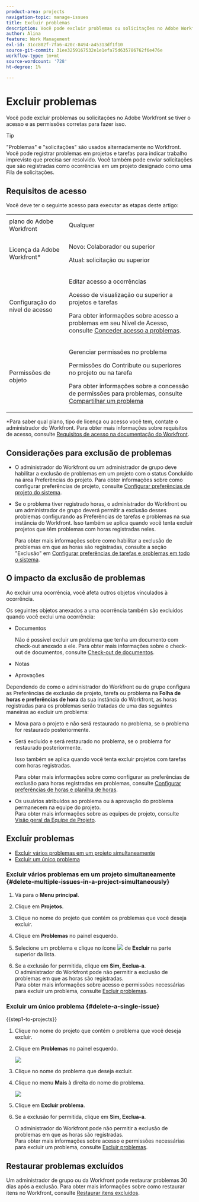 ```yaml
---
product-area: projects
navigation-topic: manage-issues
title: Excluir problemas
description: Você pode excluir problemas ou solicitações no Adobe Workfront se tiver o acesso e as permissões corretas para fazer isso.
author: Alina
feature: Work Management
exl-id: 31cc802f-7fa6-420c-8494-a45313df1f10
source-git-commit: 31ee3259167532e1e1efa75d635786762f6e476e
workflow-type: tm+mt
source-wordcount: '728'
ht-degree: 1%

---
```


# Excluir problemas

<!--Audited: 01/2024-->

Você pode excluir problemas ou solicitações no Adobe Workfront se tiver o acesso e as permissões corretas para fazer isso.

>[!TIP]
>
>&quot;Problemas&quot; e &quot;solicitações&quot; são usados alternadamente no Workfront. Você pode registrar problemas em projetos e tarefas para indicar trabalho imprevisto que precisa ser resolvido. Você também pode enviar solicitações que são registradas como ocorrências em um projeto designado como uma Fila de solicitações.

## Requisitos de acesso

Você deve ter o seguinte acesso para executar as etapas deste artigo:

<table style="table-layout:auto"> 
 <col> 
 <col> 
 <tbody> 
  <tr> 
   <td role="rowheader">plano do Adobe Workfront</td> 
   <td> <p>Qualquer</p> </td> 
  </tr> 
  <tr> 
   <td role="rowheader">Licença da Adobe Workfront*</td> 
   <td> <p>Novo: Colaborador ou superior</p>
   <p>Atual: solicitação ou superior</p>
 </td> 
  </tr> 
  <tr> 
   <td role="rowheader">Configuração do nível de acesso</td> 
   <td> <p>Editar acesso a ocorrências</p> <p>Acesso de visualização ou superior a projetos e tarefas</p>  <p>Para obter informações sobre acesso a problemas em seu Nível de Acesso, consulte <a href="../../../administration-and-setup/add-users/configure-and-grant-access/grant-access-issues.md" class="MCXref xref">Conceder acesso a problemas</a>.  </p> </td> 
  </tr> 
  <tr> 
   <td role="rowheader">Permissões de objeto</td> 
   <td> <p>Gerenciar permissões no problema</p> <p>Permissões do Contribute ou superiores no projeto ou na tarefa</p> <p> Para obter informações sobre a concessão de permissões para problemas, consulte <a href="../../../workfront-basics/grant-and-request-access-to-objects/share-an-issue.md" class="MCXref xref">Compartilhar um problema </a></p> </td> 
  </tr> 
 </tbody> 
</table>

&#42;Para saber qual plano, tipo de licença ou acesso você tem, contate o administrador do Workfront. Para obter mais informações sobre requisitos de acesso, consulte [Requisitos de acesso na documentação do Workfront](/help/quicksilver/administration-and-setup/add-users/access-levels-and-object-permissions/access-level-requirements-in-documentation.md).

## Considerações para exclusão de problemas

* O administrador do Workfront ou um administrador de grupo deve habilitar a exclusão de problemas em um projeto com o status Concluído na área Preferências do projeto. Para obter informações sobre como configurar preferências de projeto, consulte [Configurar preferências de projeto do sistema](../../../administration-and-setup/set-up-workfront/configure-system-defaults/set-project-preferences.md).

* Se o problema tiver registrado horas, o administrador do Workfront ou um administrador de grupo deverá permitir a exclusão desses problemas configurando as Preferências de tarefas e problemas na sua instância do Workfront. Isso também se aplica quando você tenta excluir projetos que têm problemas com horas registradas neles.

  <!--
  <MadCap:conditionalText data-mc-conditions="QuicksilverOrClassic.Draft mode">
  <span data-mc-conditions="QuicksilverOrClassic.Quicksilver">(this is not possible in classic)</span>
  </MadCap:conditionalText>
  -->

  Para obter mais informações sobre como habilitar a exclusão de problemas em que as horas são registradas, consulte a seção &quot;Exclusão&quot; em [Configurar preferências de tarefas e problemas em todo o sistema](../../../administration-and-setup/set-up-workfront/configure-system-defaults/set-task-issue-preferences.md).

## O impacto da exclusão de problemas

Ao excluir uma ocorrência, você afeta outros objetos vinculados à ocorrência.

Os seguintes objetos anexados a uma ocorrência também são excluídos quando você exclui uma ocorrência:

* Documentos

  Não é possível excluir um problema que tenha um documento com check-out anexado a ele. Para obter mais informações sobre o check-out de documentos, consulte [Check-out de documentos](../../../documents/managing-documents/check-out-documents.md).

* Notas
* Aprovações

Dependendo de como o administrador do Workfront ou do grupo configura as Preferências de exclusão de projeto, tarefa ou problema na **Folha de horas e preferências de hora** da sua instância do Workfront, as horas registradas para os problemas serão tratadas de uma das seguintes maneiras ao excluir um problema:

* Mova para o projeto e não será restaurado no problema, se o problema for restaurado posteriormente.
* Será excluído e será restaurado no problema, se o problema for restaurado posteriormente.

  Isso também se aplica quando você tenta excluir projetos com tarefas com horas registradas.

  <!--
  <MadCap:conditionalText data-mc-conditions="QuicksilverOrClassic.Draft mode">
  <span data-mc-conditions="QuicksilverOrClassic.Quicksilver">(this is not possible in classic)</span>
  </MadCap:conditionalText>
  -->

  Para obter mais informações sobre como configurar as preferências de exclusão para horas registradas em problemas, consulte [Configurar preferências de horas e planilha de horas](../../../administration-and-setup/set-up-workfront/configure-timesheets-schedules/timesheet-and-hour-preferences.md).

* Os usuários atribuídos ao problema ou à aprovação do problema permanecem na equipe do projeto.\
  Para obter mais informações sobre as equipes de projeto, consulte [Visão geral da Equipe de Projeto](../../../manage-work/projects/planning-a-project/project-team-overview.md).

## Excluir problemas

* [Excluir vários problemas em um projeto simultaneamente](#delete-multiple-issues-in-a-project-simultaneously)
* [Excluir um único problema](#delete-a-single-issue)

### Excluir vários problemas em um projeto simultaneamente  {#delete-multiple-issues-in-a-project-simultaneously}

1. Vá para o **Menu principal**.
1. Clique em **Projetos**.
1. Clique no nome do projeto que contém os problemas que você deseja excluir.
1. Clique em **Problemas** no painel esquerdo.
1. Selecione um problema e clique no ícone ![](assets/delete.png) de **Excluir** na parte superior da lista.

1. Se a exclusão for permitida, clique em **Sim, Exclua-a**.\
   O administrador do Workfront pode não permitir a exclusão de problemas em que as horas são registradas.\
   Para obter mais informações sobre acesso e permissões necessárias para excluir um problema, consulte [Excluir problemas](#access-and-permissions-needed).

### Excluir um único problema {#delete-a-single-issue}

{{step1-to-projects}}

1. Clique no nome do projeto que contém o problema que você deseja excluir.
1. Clique em **Problemas** no painel esquerdo.

   ![](assets/qs-issues-icon-highlighted-on-project-350x278.png)

1. Clique no nome do problema que deseja excluir.
1. Clique no menu **Mais** à direita do nome do problema.

   ![](assets/qs-issue-more-menu-highlighted-350x469.png)

1. Clique em **Excluir problema**.
1. Se a exclusão for permitida, clique em **Sim, Exclua-a**.

   O administrador do Workfront pode não permitir a exclusão de problemas em que as horas são registradas.\
   Para obter mais informações sobre acesso e permissões necessárias para excluir um problema, consulte [Excluir problemas](#access-and-permissions-needed).

## Restaurar problemas excluídos

Um administrador de grupo ou da Workfront pode restaurar problemas 30 dias após a exclusão. Para obter mais informações sobre como restaurar itens no Workfront, consulte [Restaurar itens excluídos](../../../administration-and-setup/manage-workfront/manage-deleted-items/restore-deleted-items.md).

